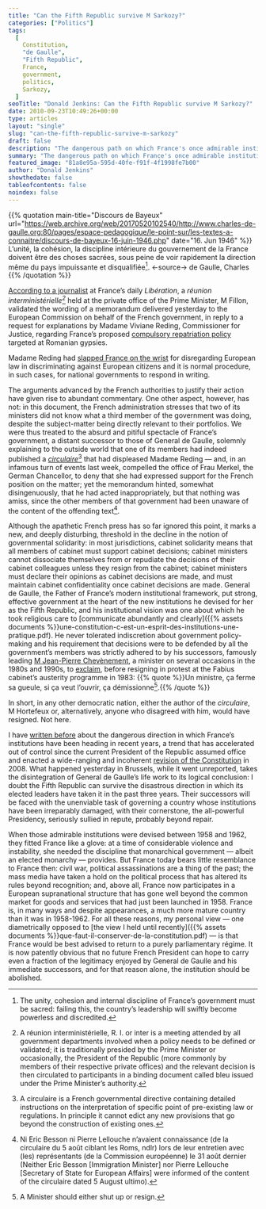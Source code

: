 ```yaml
---
title: "Can the Fifth Republic survive M Sarkozy?"
categories: ["Politics"]
tags:
  [
    Constitution,
    "de Gaulle",
    "Fifth Republic",
    France,
    government,
    politics,
    Sarkozy,
  ]
seoTitle: "Donald Jenkins: Can the Fifth Republic survive M Sarkozy?"
date: 2010-09-23T10:49:26+00:00
type: articles
layout: "single"
slug: "can-the-fifth-republic-survive-m-sarkozy"
draft: false
description: "The dangerous path on which France's once admirable institutions have been taken over the past few years has just reached a new low with even the existence of Cabinet solidarity apparently forgotten by the current administration."
summary: "The dangerous path on which France's once admirable institutions have been taken over the past few years has just reached a new low with even the existence of Cabinet solidarity apparently forgotten by the current administration."
featured_image: "81a8e95a-595d-40fe-f91f-4f1998fe7b00"
author: "Donald Jenkins"
showthedate: false
tableofcontents: false
noindex: false
---
```


{{% quotation main-title="Discours de Bayeux" url="https://web.archive.org/web/20170520102540/http://www.charles-de-gaulle.org:80/pages/espace-pedagogique/le-point-sur/les-textes-a-connaitre/discours-de-bayeux-16-juin-1946.php"  date="16. Jun 1946" %}}
L’unité, la cohésion, la discipline intérieure du gouvernement de la France doivent être des choses sacrées, sous peine de voir rapidement la direction même du pays impuissante et disqualifiée[^1].
<-source->
de Gaulle, Charles
{{% /quotation %}}

[According to a journalist](https://web.archive.org/web/20101016195939/http://immigration.blogs.liberation.fr/coroller/2010/09/ciblage-des-roms-besson-innocent%C3%A9.html) at France’s daily <cite>Libération</cite>, a _réunion interministérielle[^2]_ held at the private office of the Prime Minister, M Fillon, validated the wording of a memorandum delivered yesterday to the European Commission on behalf of the French government, in reply to a request for explanations by Madame Viviane Reding, Commissioner for Justice, regarding France’s proposed [compulsory repatriation policy](http://en.wikipedia.org/wiki/French_Roma_repatriation) targeted at Romanian gypsies.

Madame Reding had [slapped France on the wrist](http://www.france24.com/fr/20100915-bruxelles-paris-explications-brefs-delais-roms-explications) for disregarding European law in discriminating against European citizens and it is normal procedure, in such cases, for national governments to respond in writing.

The arguments advanced by the French authorities to justify their action have given rise to abundant commentary. One other aspect, however, has not: in this document, the French administration stresses that two of its ministers did not know what a third member of the government was doing, despite the subject-matter being directly relevant to their portfolios. We were thus treated to the absurd and pitiful spectacle of France’s government, a distant successor to those of General de Gaulle, solemnly explaining to the outside world that one of its members had indeed published a _[circulaire](http://en.wikipedia.org/wiki/Circulaire)_[^3] that had displeased Madame Reding — and, in an infamous turn of events last week, compelled the office of Frau Merkel, the German Chancellor, to deny that she had expressed support for the French position on the matter; yet the memorandum hinted, somewhat disingenuously, that he had acted inappropriately, but that nothing was amiss, since the other members of that government had been unaware of the content of the offending text[^4].

Although the apathetic French press has so far ignored this point, it marks a new, and deeply disturbing, threshold in the decline in the notion of governmental solidarity: in most jurisdictions, cabinet solidarity means that all members of cabinet must support cabinet decisions; cabinet ministers cannot dissociate themselves from or repudiate the decisions of their cabinet colleagues unless they resign from the cabinet; cabinet ministers must declare their opinions as cabinet decisions are made, and must maintain cabinet confidentiality once cabinet decisions are made. General de Gaulle, the Father of France’s modern institutional framework, put strong, effective government at the heart of the new institutions he devised for her as the Fifth Republic, and his institutional vision was one about which he took religious care to [communicate abundantly and clearly]({{% assets documents %}}une-constitution-c-est-un-esprit-des-institutions-une-pratique.pdf). He never tolerated indiscretion about government policy-making and his requirement that decisions were to be defended by all the government’s members was strictly adhered to by his successors, famously leading [M Jean-Pierre Chevènement](http://en.wikipedia.org/wiki/Chev%C3%A8nement), a minister on several occasions in the 1980s and 1990s, to [exclaim](http://fr.wikiquote.org/wiki/Jean-Pierre_Chev%C3%A8nement), before resigning in protest at the Fabius cabinet’s austerity programme in 1983: {{% quote %}}Un ministre, ça ferme sa gueule, si ça veut l’ouvrir, ça démissionne[^5].{{% /quote %}}

In short, in any other democratic nation, either the author of the _circulaire_, M Hortefeux or, alternatively, anyone who disagreed with him, would have resigned. Not here.

I have [written before](https://www.donaldjenkins.com/wither-frances-institutions-the-tragic-and-unlamented-end-of-a-thirty-year-golden-age/) about the dangerous direction in which France’s institutions have been heading in recent years, a trend that has accelerated out of control since the current President of the Republic assumed office and enacted a wide-ranging and incoherent [revision of the Constitution](http://en.wikipedia.org/wiki/French_constitutional_law_of_23_July_2008) in 2008. What happened yesterday in Brussels, while it went unreported, takes the disintegration of General de Gaulle’s life work to its logical conclusion: I doubt the Fifth Republic can survive the disastrous direction in which its elected leaders have taken it in the past three years. Their successors will be faced with the unenviable task of governing a country whose institutions have been irreparably damaged, with their cornerstone, the all-powerful Presidency, seriously sullied in repute, probably beyond repair.

When those admirable institutions were devised between 1958 and 1962, they fitted France like a glove: at a time of considerable violence and instability, she needed the discipline that monarchical government — albeit an elected monarchy — provides. But France today bears little resemblance to France then: civil war, political assassinations are a thing of the past; the mass media have taken a hold on the political process that has altered its rules beyond recognition; and, above all, France now participates in a European supranational structure that has gone well beyond the common market for goods and services that had just been launched in 1958. France is, in many ways and despite appearances, a much more mature country than it was in 1958-1962. For all these reasons, my personal view — one diametrically opposed to [the view I held until recently]({{% assets documents %}}que-faut-il-conserver-de-la-constitution.pdf) — is that France would be best advised to return to a purely parliamentary régime. It is now patently obvious that no future French President can hope to carry even a fraction of the legitimacy enjoyed by General de Gaulle and his immediate successors, and for that reason alone, the institution should be abolished.

[^1]: The unity, cohesion and internal discipline of France’s government must be sacred: failing this, the country’s leadership will swiftly become powerless and discredited.
[^2]: A réunion interministérielle, R. I. or inter is a meeting attended by all government departments involved when a policy needs to be defined or validated; it is traditionally presided by the Prime Minister or occasionally, the President of the Republic (more commonly by members of their respective private offices) and the relevant decision is then circulated to participants in a binding document called bleu issued under the Prime Minister’s authority.
[^3]: A circulaire is a French governmental directive containing detailed instructions on the interpretation of specific point of pre-existing law or regulations. In principle it cannot edict any new provisions that go beyond the construction of existing ones.
[^4]: Ni Eric Besson ni Pierre Lellouche n’avaient connaissance (de la circulaire du 5 août ciblant les Roms, ndlr) lors de leur entretien avec (les) représentants (de la Commission européenne) le 31 août dernier (Neither Eric Besson [Immigration Minister] nor Pierre Lellouche [Secretary of State for European Affairs] were informed of the content of the circulaire dated 5 August ultimo).
[^5]: A Minister should either shut up or resign.
